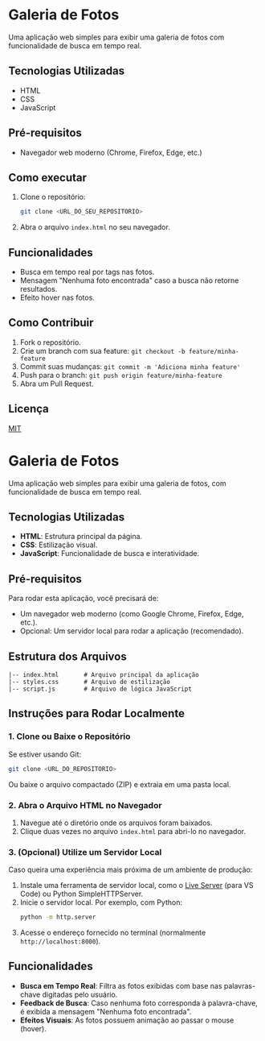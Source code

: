 # Galeria de Fotos

Uma aplicação web simples para exibir uma galeria de fotos com funcionalidade de busca em tempo real.

## Tecnologias Utilizadas

*   HTML
*   CSS
*   JavaScript

## Pré-requisitos

*   Navegador web moderno (Chrome, Firefox, Edge, etc.)

## Como executar

1.  Clone o repositório:

    ```bash
    git clone <URL_DO_SEU_REPOSITORIO>
    ```

2.  Abra o arquivo `index.html` no seu navegador.

## Funcionalidades

*   Busca em tempo real por tags nas fotos.
*   Mensagem "Nenhuma foto encontrada" caso a busca não retorne resultados.
*   Efeito hover nas fotos.

## Como Contribuir

1.  Fork o repositório.
2.  Crie um branch com sua feature: `git checkout -b feature/minha-feature`
3.  Commit suas mudanças: `git commit -m 'Adiciona minha feature'`
4.  Push para o branch: `git push origin feature/minha-feature`
5.  Abra um Pull Request.

## Licença

[MIT](LICENSE)


# Galeria de Fotos

Uma aplicação web simples para exibir uma galeria de fotos, com funcionalidade de busca em tempo real.

## Tecnologias Utilizadas

- **HTML**: Estrutura principal da página.
- **CSS**: Estilização visual.
- **JavaScript**: Funcionalidade de busca e interatividade.

## Pré-requisitos

Para rodar esta aplicação, você precisará de:

- Um navegador web moderno (como Google Chrome, Firefox, Edge, etc.).
- Opcional: Um servidor local para rodar a aplicação (recomendado).

## Estrutura dos Arquivos

```
|-- index.html       # Arquivo principal da aplicação
|-- styles.css       # Arquivo de estilização
|-- script.js        # Arquivo de lógica JavaScript
```

## Instruções para Rodar Localmente

### 1. Clone ou Baixe o Repositório

Se estiver usando Git:

```bash
git clone <URL_DO_REPOSITORIO>
```

Ou baixe o arquivo compactado (ZIP) e extraia em uma pasta local.

### 2. Abra o Arquivo HTML no Navegador

1. Navegue até o diretório onde os arquivos foram baixados.
2. Clique duas vezes no arquivo `index.html` para abri-lo no navegador.

### 3. (Opcional) Utilize um Servidor Local

Caso queira uma experiência mais próxima de um ambiente de produção:

1. Instale uma ferramenta de servidor local, como o [Live Server](https://marketplace.visualstudio.com/items?itemName=ritwickdey.LiveServer) (para VS Code) ou Python SimpleHTTPServer.
2. Inicie o servidor local. Por exemplo, com Python:
   ```bash
   python -m http.server
   ```
3. Acesse o endereço fornecido no terminal (normalmente `http://localhost:8000`).

## Funcionalidades

- **Busca em Tempo Real**: Filtra as fotos exibidas com base nas palavras-chave digitadas pelo usuário.
- **Feedback de Busca**: Caso nenhuma foto corresponda à palavra-chave, é exibida a mensagem "Nenhuma foto encontrada".
- **Efeitos Visuais**: As fotos possuem animação ao passar o mouse (hover).
